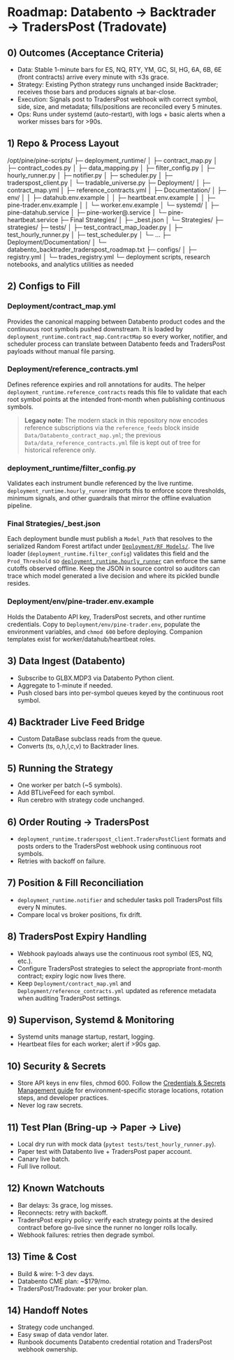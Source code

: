 # Roadmap: Databento → Backtrader → TradersPost (Tradovate)

## 0) Outcomes (Acceptance Criteria)
- Data: Stable 1-minute bars for ES, NQ, RTY, YM, GC, SI, HG, 6A, 6B, 6E (front contracts) arrive every minute with ≤3s grace.
- Strategy: Existing Python strategy runs unchanged inside Backtrader; receives those bars and produces signals at bar-close.
- Execution: Signals post to TradersPost webhook with correct symbol, side, size, and metadata; fills/positions are reconciled every 5 minutes.
- Ops: Runs under systemd (auto-restart), with logs + basic alerts when a worker misses bars for >90s.

## 1) Repo & Process Layout
/opt/pine/pine-scripts/
├─ deployment_runtime/
│  ├─ contract_map.py
│  ├─ contract_codes.py
│  ├─ data_mapping.py
│  ├─ filter_config.py
│  ├─ hourly_runner.py
│  ├─ notifier.py
│  ├─ scheduler.py
│  ├─ traderspost_client.py
│  └─ tradable_universe.py
├─ Deployment/
│  ├─ contract_map.yml
│  ├─ reference_contracts.yml
│  ├─ Documentation/
│  ├─ env/
│  │  ├─ datahub.env.example
│  │  ├─ heartbeat.env.example
│  │  ├─ pine-trader.env.example
│  │  └─ worker.env.example
│  └─ systemd/
│     ├─ pine-datahub.service
│     ├─ pine-worker@.service
│     └─ pine-heartbeat.service
├─ Final Strategies/
│  ├─ <SYMBOL>_best.json
│  └─ Strategies/
├─ strategies/
├─ tests/
│  ├─ test_contract_map_loader.py
│  ├─ test_hourly_runner.py
│  ├─ test_scheduler.py
│  └─ …
├─ Deployment/Documentation/
│  └─ databento_backtrader_traderspost_roadmap.txt
├─ configs/
│  ├─ registry.yml
│  └─ trades_registry.yml
└─ deployment scripts, research notebooks, and analytics utilities as needed

## 2) Configs to Fill
### Deployment/contract_map.yml
Provides the canonical mapping between Databento product codes and the continuous root symbols pushed downstream. It is loaded by `deployment_runtime.contract_map.ContractMap` so every worker, notifier, and scheduler process can translate between Databento feeds and TradersPost payloads without manual file parsing.

### Deployment/reference_contracts.yml
Defines reference expiries and roll annotations for audits. The helper `deployment_runtime.reference_contracts` reads this file to validate that each root symbol points at the intended front-month when publishing continuous symbols.

> **Legacy note:** The modern stack in this repository now encodes reference
> subscriptions via the `reference_feeds` block inside
> `Data/Databento_contract_map.yml`; the previous `Data/data_reference_contracts.yml`
> file is kept out of tree for historical reference only.

### deployment_runtime/filter_config.py
Validates each instrument bundle referenced by the live runtime. `deployment_runtime.hourly_runner` imports this to enforce score thresholds, minimum signals, and other guardrails that mirror the offline evaluation pipeline.

### Final Strategies/<SYMBOL>_best.json
Each deployment bundle must publish a `Model_Path` that resolves to the serialized Random Forest artifact under [`Deployment/RF Models/`](../RF%20Models). The live loader (`deployment_runtime.filter_config`) validates this field and the `Prod_Threshold` so [`deployment_runtime.hourly_runner`](../../deployment_runtime/hourly_runner.py) can enforce the same cutoffs observed offline. Keep the JSON in source control so auditors can trace which model generated a live decision and where its pickled bundle resides.

### Deployment/env/pine-trader.env.example
Holds the Databento API key, TradersPost secrets, and other runtime credentials. Copy to `Deployment/env/pine-trader.env`, populate the environment variables, and `chmod 600` before deploying. Companion templates exist for worker/datahub/heartbeat roles.

## 3) Data Ingest (Databento)
- Subscribe to GLBX.MDP3 via Databento Python client.
- Aggregate to 1-minute if needed.
- Push closed bars into per-symbol queues keyed by the continuous root symbol.

## 4) Backtrader Live Feed Bridge
- Custom DataBase subclass reads from the queue.
- Converts (ts, o,h,l,c,v) to Backtrader lines.

## 5) Running the Strategy
- One worker per batch (~5 symbols).
- Add BTLiveFeed for each symbol.
- Run cerebro with strategy code unchanged.

## 6) Order Routing → TradersPost
- `deployment_runtime.traderspost_client.TradersPostClient` formats and posts orders to the TradersPost webhook using continuous root symbols.
- Retries with backoff on failure.

## 7) Position & Fill Reconciliation
- `deployment_runtime.notifier` and scheduler tasks poll TradersPost fills every N minutes.
- Compare local vs broker positions, fix drift.

## 8) TradersPost Expiry Handling
- Webhook payloads always use the continuous root symbol (ES, NQ, etc.).
- Configure TradersPost strategies to select the appropriate front-month contract; expiry logic now lives there.
- Keep `Deployment/contract_map.yml` and `Deployment/reference_contracts.yml` updated as reference metadata when auditing TradersPost settings.

## 9) Supervison, Systemd & Monitoring
- Systemd units manage startup, restart, logging.
- Heartbeat files for each worker; alert if >90s gap.

## 10) Security & Secrets
- Store API keys in env files, chmod 600. Follow the
  [Credentials & Secrets Management guide](./credentials_and_secrets.md) for
  environment-specific storage locations, rotation steps, and developer
  practices.
- Never log raw secrets.

## 11) Test Plan (Bring-up → Paper → Live)
- Local dry run with mock data (`pytest tests/test_hourly_runner.py`).
- Paper test with Databento live + TradersPost paper account.
- Canary live batch.
- Full live rollout.

## 12) Known Watchouts
- Bar delays: 3s grace, log misses.
- Reconnects: retry with backoff.
- TradersPost expiry policy: verify each strategy points at the desired contract before go-live since the runner no longer rolls locally.
- Webhook failures: retries then degrade symbol.

## 13) Time & Cost
- Build & wire: 1–3 dev days.
- Databento CME plan: ~$179/mo.
- TradersPost/Tradovate: per your broker plan.

## 14) Handoff Notes
- Strategy code unchanged.
- Easy swap of data vendor later.
- Runbook documents Databento credential rotation and TradersPost webhook ownership.
